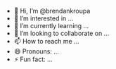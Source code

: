 - 👋 Hi, I’m @brendankroupa
- 👀 I’m interested in ...
- 🌱 I’m currently learning ...
- 💞️ I’m looking to collaborate on ...
- 📫 How to reach me ...
- 😄 Pronouns: ...
- ⚡ Fun fact: ...

<!---
brendankroupa/brendankroupa is a ✨ special ✨ repository because its `README.md` (this file) appears on your GitHub profile.
You can click the Preview link to take a look at your changes.
--->
